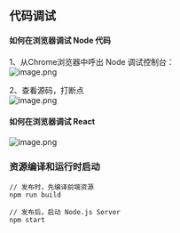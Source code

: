 <a name="gDLGj"></a>
## 代码调试
<a name="a0171eab"></a>
#### 如何在浏览器调试 Node 代码
1、从Chrome浏览器中呼出 Node 调试控制台：<br />![image.png](http://design.yonyoucloud.com/static/yuque/0/2019/png/85184/1553052335389-3013967a-7593-4a0f-9a0c-6c018e580afe.png#align=left&display=inline&height=248&name=image.png&originHeight=496&originWidth=938&size=254597&status=done&width=469)

2、查看源码，打断点<br />![image.png](http://design.yonyoucloud.com/static/yuque/0/2019/png/85184/1553052399551-aa7b8fe1-ecc6-426a-8ed6-02f50477b61d.png#align=left&display=inline&height=1404&name=image.png&originHeight=1404&originWidth=2108&size=1882226&status=done&width=2108)

<a name="5be9697d"></a>
#### 如何在浏览器调试 React 
![image.png](http://design.yonyoucloud.com/static/yuque/0/2019/png/85184/1553052567898-2e8d3433-552c-49ef-9f0d-2c0d9cf7bea6.png#align=left&display=inline&height=714&name=image.png&originHeight=714&originWidth=1610&size=1023806&status=done&width=1610)
<a name="7be5f00a"></a>
### 资源编译和运行时启动

```
// 发布时，先编译前端资源
npm run build

// 发布后，启动 Node.js Server
npm start 
```